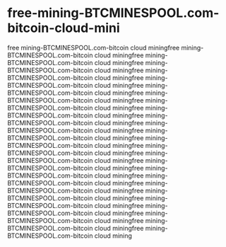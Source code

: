 # free-mining-BTCMINESPOOL.com-bitcoin-cloud-mini
free mining-BTCMINESPOOL.com-bitcoin cloud miningfree mining-BTCMINESPOOL.com-bitcoin cloud miningfree mining-BTCMINESPOOL.com-bitcoin cloud miningfree mining-BTCMINESPOOL.com-bitcoin cloud miningfree mining-BTCMINESPOOL.com-bitcoin cloud miningfree mining-BTCMINESPOOL.com-bitcoin cloud miningfree mining-BTCMINESPOOL.com-bitcoin cloud miningfree mining-BTCMINESPOOL.com-bitcoin cloud miningfree mining-BTCMINESPOOL.com-bitcoin cloud miningfree mining-BTCMINESPOOL.com-bitcoin cloud miningfree mining-BTCMINESPOOL.com-bitcoin cloud miningfree mining-BTCMINESPOOL.com-bitcoin cloud miningfree mining-BTCMINESPOOL.com-bitcoin cloud miningfree mining-BTCMINESPOOL.com-bitcoin cloud miningfree mining-BTCMINESPOOL.com-bitcoin cloud miningfree mining-BTCMINESPOOL.com-bitcoin cloud miningfree mining-BTCMINESPOOL.com-bitcoin cloud miningfree mining-BTCMINESPOOL.com-bitcoin cloud miningfree mining-BTCMINESPOOL.com-bitcoin cloud miningfree mining-BTCMINESPOOL.com-bitcoin cloud miningfree mining-BTCMINESPOOL.com-bitcoin cloud miningfree mining-BTCMINESPOOL.com-bitcoin cloud miningfree mining-BTCMINESPOOL.com-bitcoin cloud miningfree mining-BTCMINESPOOL.com-bitcoin cloud miningfree mining-BTCMINESPOOL.com-bitcoin cloud miningfree mining-BTCMINESPOOL.com-bitcoin cloud mining
